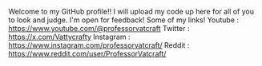 Welcome to my GitHub profile!! I will upload my code up here for all of you to look and judge. I'm open for feedback!
Some of my links!
Youtube : https://www.youtube.com/@professorvatcraft
Twitter : https://x.com/Vattycrafty
Instagram : https://www.instagram.com/professorvatcraft/
Reddit : https://www.reddit.com/user/ProfessorVatcraft/

<!---
ProfessorVatcraft/ProfessorVatcraft is a ✨ special ✨ repository because its `README.md` (this file) appears on your GitHub profile.
You can click the Preview link to take a look at your changes.
--->
